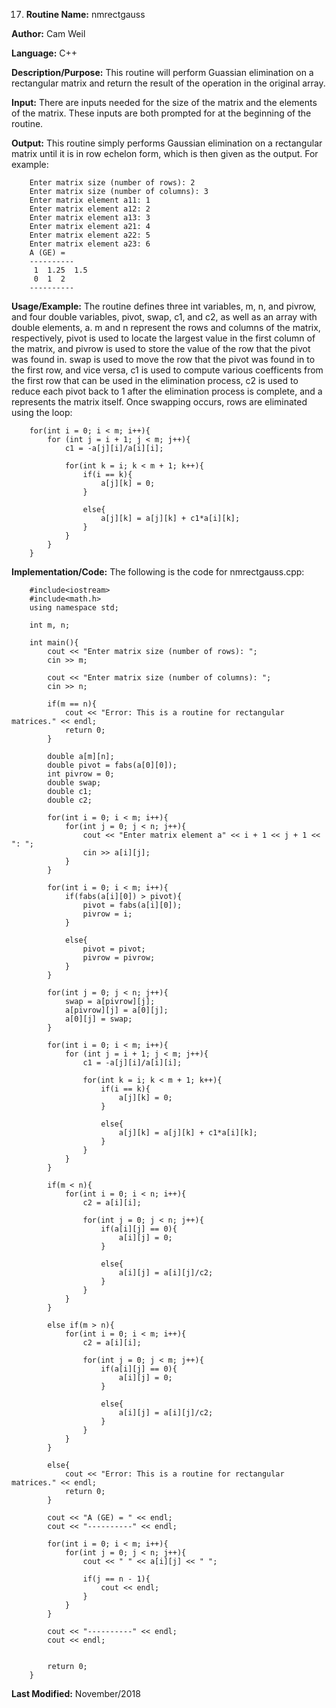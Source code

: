17. **Routine Name:**           nmrectgauss

   **Author:** Cam Weil

   **Language:** C++

   **Description/Purpose:** This routine will perform Guassian elimination on a rectangular matrix and return the result of the operation in the original array.
   
   **Input:** There are inputs needed for the size of the matrix and the elements of the matrix. These inputs are both prompted for at the beginning of the routine.

   **Output:** This routine simply performs Gaussian elimination on a rectangular matrix until it is in row echelon form, which is then given as the output. For example:
        
        Enter matrix size (number of rows): 2
        Enter matrix size (number of columns): 3
        Enter matrix element a11: 1
        Enter matrix element a12: 2
        Enter matrix element a13: 3
        Enter matrix element a21: 4
        Enter matrix element a22: 5
        Enter matrix element a23: 6
        A (GE) = 
        ----------
         1  1.25  1.5 
         0  1  2 
        ----------

   **Usage/Example:** The routine defines three int variables, m, n, and pivrow, and four double variables, pivot, swap, c1, and c2, as well as an array with double elements, a. m and n represent the rows and columns of the matrix, respectively, pivot is used to locate the largest value in the first column of the matrix, and pivrow is used to store the value of the row that the pivot was found in. swap is used to move the row that the pivot was found in to the first row, and vice versa, c1 is used to compute various coefficents from the first row that can be used in the elimination process, c2 is used to reduce each pivot back to 1 after the elimination process is complete, and a represents the matrix itself. Once swapping occurs, rows are eliminated using the loop:
   
        for(int i = 0; i < m; i++){
            for (int j = i + 1; j < m; j++){
                c1 = -a[j][i]/a[i][i];

                for(int k = i; k < m + 1; k++){
                    if(i == k){
                        a[j][k] = 0;
                    }

                    else{
                        a[j][k] = a[j][k] + c1*a[i][k];
                    }
                }
            }
        }

   **Implementation/Code:** The following is the code for nmrectgauss.cpp:

        #include<iostream>
        #include<math.h>
        using namespace std;

        int m, n;

        int main(){
            cout << "Enter matrix size (number of rows): ";
            cin >> m;

            cout << "Enter matrix size (number of columns): ";
            cin >> n;

            if(m == n){
                cout << "Error: This is a routine for rectangular matrices." << endl;
                return 0;
            }

            double a[m][n];
            double pivot = fabs(a[0][0]);
            int pivrow = 0;
            double swap;
            double c1;
            double c2;

            for(int i = 0; i < m; i++){
                for(int j = 0; j < n; j++){
                    cout << "Enter matrix element a" << i + 1 << j + 1 << ": ";
                    cin >> a[i][j];
                }
            }

            for(int i = 0; i < m; i++){
                if(fabs(a[i][0]) > pivot){
                    pivot = fabs(a[i][0]);
                    pivrow = i;
                }

                else{
                    pivot = pivot;
                    pivrow = pivrow;
                }
            }

            for(int j = 0; j < n; j++){
                swap = a[pivrow][j];
                a[pivrow][j] = a[0][j];
                a[0][j] = swap;
            }

            for(int i = 0; i < m; i++){
                for (int j = i + 1; j < m; j++){
                    c1 = -a[j][i]/a[i][i];

                    for(int k = i; k < m + 1; k++){
                        if(i == k){
                            a[j][k] = 0;
                        }

                        else{
                            a[j][k] = a[j][k] + c1*a[i][k];
                        }
                    }
                }
            }

            if(m < n){
                for(int i = 0; i < n; i++){
                    c2 = a[i][i];

                    for(int j = 0; j < n; j++){
                        if(a[i][j] == 0){
                            a[i][j] = 0;
                        }

                        else{
                            a[i][j] = a[i][j]/c2;
                        }
                    }
                }
            }

            else if(m > n){
                for(int i = 0; i < m; i++){
                    c2 = a[i][i];

                    for(int j = 0; j < m; j++){
                        if(a[i][j] == 0){
                            a[i][j] = 0;
                        }

                        else{
                            a[i][j] = a[i][j]/c2;
                        }
                    }
                }
            }

            else{
                cout << "Error: This is a routine for rectangular matrices." << endl;
                return 0;
            }

            cout << "A (GE) = " << endl;
            cout << "----------" << endl;

            for(int i = 0; i < m; i++){
                for(int j = 0; j < n; j++){
                    cout << " " << a[i][j] << " ";

                    if(j == n - 1){
                        cout << endl;
                    }
                }
            }

            cout << "----------" << endl;
            cout << endl;


            return 0;
        }

   **Last Modified:** November/2018
